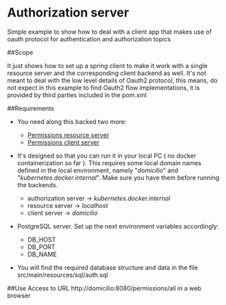 # Authorization server

Simple example to show how to deal with a client app that makes use of oauth protocol for authentication and authorization topics

##Scope

It just shows how to set up a spring client to make it work with a single resource server and the corresponding client
backend as well. It's not meant to deal with the low level details of Oauth2 protocol, this means, do
not expect in this example to find Oauth2 flow implementations, it is provided by third parties included in the pom.xml

##Requirements

* You need along this backed two more:
  * [Permissions resource server](https://github.com/cmedinaa/permissions.git)
  * [Permissions client server](https://github.com/cmedinaa/permissionclient.git)

* It's designed so that you can run it in your local PC ( no docker containerization so far ). This requires some local domain
  names defined in the local environment, namely "_domicilio_" and "_kubernetes.docker.internal_". Make sure you have them before running the backends.
  * authorization server -> _kubernetes.docker.internal_
  * resource server -> _localhost_
  * client server -> _domicilio_

* PostgreSQL server. Set up the next environment variables accordingly:
  * DB_HOST
  * DB_PORT
  * DB_NAME

* You will find the required database structure and data in the file src/main/resources/sql/auth.sql

##Use
Access to URL http://domicilio:8080/permissions/all in a web browser
